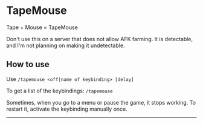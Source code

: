 TapeMouse
=========

Tape + Mouse = TapeMouse

Don't use this on a server that does not allow AFK farming.
It is detectable, and I'm not planning on making it undetectable.

How to use
----------

Use `/tapemouse <off|name of keybinding> [delay]`

To get a list of the keybindings: `/tapemouse`

Sometimes, when you go to a menu or pause the game, it stops working.
To restart it, activate the keybinding manually once.

----------